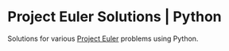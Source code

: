 # Project Euler Solutions | Python

Solutions for various [Project Euler](https://projecteuler.net/) problems using Python.

